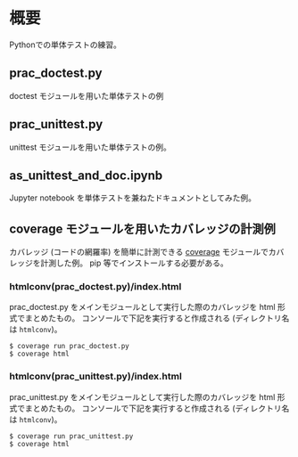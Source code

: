 # 概要

Pythonでの単体テストの練習。


## prac_doctest.py

doctest モジュールを用いた単体テストの例


## prac_unittest.py

unittest モジュールを用いた単体テストの例。


## as_unittest_and_doc.ipynb

Jupyter notebook を単体テストを兼ねたドキュメントとしてみた例。


## coverage モジュールを用いたカバレッジの計測例

カバレッジ (コードの網羅率) を簡単に計測できる [coverage](https://coverage.readthedocs.io/en/coverage-4.5/) モジュールでカバレッジを計測した例。
pip 等でインストールする必要がある。

### htmlconv(prac_doctest.py)/index.html

prac_doctest.py をメインモジュールとして実行した際のカバレッジを html 形式でまとめたもの。
コンソールで下記を実行すると作成される (ディレクトリ名は `htmlconv`)。

```
$ coverage run prac_doctest.py
$ coverage html
```


### htmlconv(prac_unittest.py)/index.html

prac_unittest.py をメインモジュールとして実行した際のカバレッジを html 形式でまとめたもの。
コンソールで下記を実行すると作成される (ディレクトリ名は `htmlconv`)。

```
$ coverage run prac_unittest.py
$ coverage html
```
